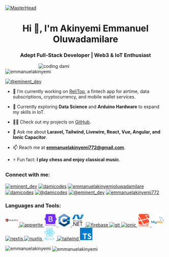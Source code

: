 [![MasterHead](https://encrypted-tbn0.gstatic.com/images?q=tbn:ANd9GcQtds9Cn0YUDhYDBIjfHYFR8BS1P2bJWN9xLR8ffhunhA&s)]("")
<h1 align="center">Hi 👋, I'm Akinyemi Emmanuel Oluwadamilare</h1>
<h3 align="center">Adept Full-Stack Developer | Web3 & IoT Enthusiast</h3>
<img align="right" alt="coding dami" width="400" src="https://media0.giphy.com/media/M9kgjEsLG6LMbYC9dl/source.gif">

<p align="left"> <img src="https://komarev.com/ghpvc/?username=emmanuelakinyemi&label=Profile%20views&color=0e75b6&style=flat" alt="emmanuelakinyemi" /> </p>

<p align="left"> <a href="https://twitter.com/eminent_dev" target="blank"><img src="https://img.shields.io/twitter/follow/eminent_dev?logo=twitter&style=for-the-badge" alt="@eminent_dev" /></a> </p>

- 🔭 I’m currently working on [ReliTop](https://landing-page-34tz3z43r-emmanuelakinyemis-projects.vercel.app/), a fintech app for airtime, data subscriptions, cryptocurrency, and mobile wallet services.

- 🌱 Currently exploring **Data Science** and **Arduino Hardware** to expand my skills in IoT.

- 👨‍💻 Check out my projects on [GitHub](https://github.com/EmmanuelAkinyemi).

- 💬 Ask me about **Laravel, Tailwind, Livewire, React, Vue, Angular, and Ionic Capacitor**.

- 📫 Reach me at **emmanuelakinyemi772@gmail.com**.

- ⚡ Fun fact: **I play chess and enjoy classical music**.

<h3 align="left">Connect with me:</h3>
<p align="left">
<a href="https://twitter.com/eminent_dev" target="blank"><img align="center" src="https://raw.githubusercontent.com/rahuldkjain/github-profile-readme-generator/master/src/images/icons/Social/twitter.svg" alt="eminent_dev" height="30" width="40" /></a>
<a href="https://kaggle.com/damicodes" target="blank"><img align="center" src="https://raw.githubusercontent.com/rahuldkjain/github-profile-readme-generator/master/src/images/icons/Social/kaggle.svg" alt="damicodes" height="30" width="40" /></a>
<a href="https://fb.com/emmanuelakinyemioluwadamilare" target="blank"><img align="center" src="https://raw.githubusercontent.com/rahuldkjain/github-profile-readme-generator/master/src/images/icons/Social/facebook.svg" alt="emmanuelakinyemioluwadamilare" height="30" width="40" /></a>
<a href="https://instagram.com/damicodes" target="blank"><img align="center" src="https://raw.githubusercontent.com/rahuldkjain/github-profile-readme-generator/master/src/images/icons/Social/instagram.svg" alt="damicodes" height="30" width="40" /></a>
<a href="https://hashnode.com/@damicodes" target="blank"><img align="center" src="https://raw.githubusercontent.com/rahuldkjain/github-profile-readme-generator/master/src/images/icons/Social/hashnode.svg" alt="@damicodes" height="30" width="40" /></a>
<a href="https://www.youtube.com/c/@eminent_dev" target="blank"><img align="center" src="https://raw.githubusercontent.com/rahuldkjain/github-profile-readme-generator/master/src/images/icons/Social/youtube.svg" alt="@eminent_dev" height="30" width="40" /></a>
<a href="https://www.hackerrank.com/emmanuelakinyemi772" target="blank"><img align="center" src="https://raw.githubusercontent.com/rahuldkjain/github-profile-readme-generator/master/src/images/icons/Social/hackerrank.svg" alt="emmanuelakinyemi772" height="30" width="40" /></a>
</p>

<h3 align="left">Languages and Tools:</h3>
<p align="left"> 
<a href="https://angular.io" target="_blank" rel="noreferrer"> <img src="https://raw.githubusercontent.com/devicons/devicon/master/icons/angularjs/angularjs-original-wordmark.svg" alt="angularjs" width="40" height="40"/> </a> 
<a href="https://appwrite.io" target="_blank" rel="noreferrer"> <img src="https://www.vectorlogo.zone/logos/appwriteio/appwriteio-icon.svg" alt="appwrite" width="40" height="40"/> </a> 
<a href="https://getbootstrap.com" target="_blank" rel="noreferrer"> <img src="https://raw.githubusercontent.com/devicons/devicon/master/icons/bootstrap/bootstrap-plain-wordmark.svg" alt="bootstrap" width="40" height="40"/> </a> 
<a href="https://www.w3schools.com/cpp/" target="_blank" rel="noreferrer"> <img src="https://raw.githubusercontent.com/devicons/devicon/master/icons/cplusplus/cplusplus-original.svg" alt="cplusplus" width="40" height="40"/> </a> 
<a href="https://dotnet.microsoft.com/" target="_blank" rel="noreferrer"> <img src="https://raw.githubusercontent.com/devicons/devicon/master/icons/dot-net/dot-net-original-wordmark.svg" alt="dotnet" width="40" height="40"/> </a> 
<a href="https://firebase.google.com/" target="_blank" rel="noreferrer"> <img src="https://www.vectorlogo.zone/logos/firebase/firebase-icon.svg" alt="firebase" width="40" height="40"/> </a> 
<a href="https://git-scm.com/" target="_blank" rel="noreferrer"> <img src="https://www.vectorlogo.zone/logos/git-scm/git-scm-icon.svg" alt="git" width="40" height="40"/> </a> 
<a href="https://www.ionicframework.com" target="_blank" rel="noreferrer"> <img src="https://upload.wikimedia.org/wikipedia/commons/d/d1/Ionic_Logo.svg" alt="ionic" width="40" height="40"/> </a> 
<a href="https://laravel.com/" target="_blank" rel="noreferrer"> <img src="https://raw.githubusercontent.com/devicons/devicon/master/icons/laravel/laravel-plain-wordmark.svg" alt="laravel" width="40" height="40"/> </a> 
<a href="https://www.mysql.com/" target="_blank" rel="noreferrer"> <img src="https://raw.githubusercontent.com/devicons/devicon/master/icons/mysql/mysql-original-wordmark.svg" alt="mysql" width="40" height="40"/> </a> 
<a href="https://nextjs.org/" target="_blank" rel="noreferrer"> <img src="https://cdn.worldvectorlogo.com/logos/nextjs-2.svg" alt="nextjs" width="40" height="40"/> </a> 
<a href="https://nuxtjs.org/" target="_blank" rel="noreferrer"> <img src="https://www.vectorlogo.zone/logos/nuxtjs/nuxtjs-icon.svg" alt="nuxtjs" width="40" height="40"/> </a> 
<a href="https://reactjs.org/" target="_blank" rel="noreferrer"> <img src="https://raw.githubusercontent.com/devicons/devicon/master/icons/react/react-original-wordmark.svg" alt="react" width="40" height="40"/> </a> 
<a href="https://tailwindcss.com/" target="_blank" rel="noreferrer"> <img src="https://www.vectorlogo.zone/logos/tailwindcss/tailwindcss-icon.svg" alt="tailwind" width="40" height="40"/> </a> 
<a href="https://www.typescriptlang.org/" target="_blank" rel="noreferrer"> <img src="https://raw.githubusercontent.com/devicons/devicon/master/icons/typescript/typescript-original.svg" alt="typescript" width="40" height="40"/> </a> 
</p>

<p><img align="left" src="https://github-readme-stats.vercel.app/api/top-langs?username=emmanuelakinyemi&show_icons=true&locale=en&layout=compact" alt="emmanuelakinyemi" /></p>

<p>&nbsp;<img align="center" src="https://github-readme-stats.vercel.app/api?username=emmanuelakinyemi&show_icons=true&locale=en" alt="emmanuelakinyemi" /></p>

